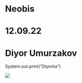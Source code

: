 # Neobis
# 12.09.22
# Diyor Umurzakov
System.out.print("Diyorka")

![](https://economist.kg/wp-content/uploads/2022/06/economist.kg-18-2.png)
